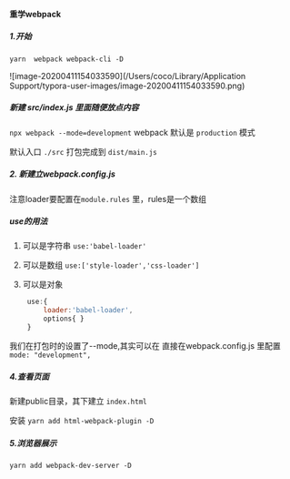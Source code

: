 #### 重学webpack 

##### 1.开始 

`yarn  webpack webpack-cli -D `

![image-20200411154033590](/Users/coco/Library/Application Support/typora-user-images/image-20200411154033590.png)

##### 新建 src/index.js 里面随便放点内容

`npx webpack --mode=development` webpack 默认是 `production` 模式

默认入口 `./src` 打包完成到 `dist/main.js`

##### 2. 新建立webpack.config.js

注意loader要配置在`module.rules` 里，rules是一个数组

##### use的用法

1. 可以是字符串 `use:'babel-loader'`

2. 可以是数组 `use:['style-loader','css-loader']`

3. 可以是对象 

   ```js
    use:{ 
   		loader:'babel-loader',
   		options{ }
    }
   ```

   

我们在打包时的设置了--mode,其实可以在 直接在webpack.config.js 里配置  `mode: "development",`

##### 4.查看页面

新建public目录，其下建立 `index.html`

安装 `yarn add html-webpack-plugin -D` 

##### 5.浏览器展示

`yarn add webpack-dev-server -D`











